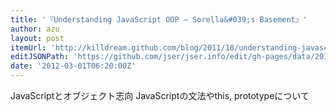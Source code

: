 ```yaml
---
title: '『Understanding JavaScript OOP — Sorella&#039;s Basement』'
author: azu
layout: post
itemUrl: 'http://killdream.github.com/blog/2011/10/understanding-javascript-oop/'
editJSONPath: 'https://github.com/jser/jser.info/edit/gh-pages/data/2012/03/index.json'
date: '2012-03-01T06:20:00Z'
---
```

JavaScriptとオブジェクト志向
JavaScriptの文法やthis, prototypeについて
